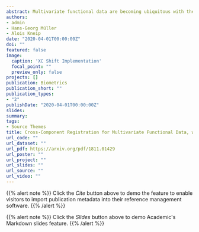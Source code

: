 ```yaml
---
abstract: Multivariate functional data are becoming ubiquitous with the advance of modern technology. Multivariate functional data are substantially more complex than univariate functional data. In particular, we study a novel model for multivariate functional data where the component processes exhibit mutual time warping. That is, the component processes exhibit a similar shape but are subject to time warping across their domains. To address this previously unconsidered mode of warping, we propose new registration methodology which is based on a shift-warping model. Our method differs from existing registration methods in several major ways. Namely, instead of focusing on individual-specific registration, we focus on registering across components on a population-wide level. By doing so our proposed estimates for these shifts enjoy parametric rates of convergence and often have intuitive physical interpretations. We exemplify these interpretations by applying our methodology to the Zürich Longitudinal Growth data. We also demonstrate the conditions under which our methodology works via simulation.
authors:
- admin
- Hans-Georg Müller
- Alois Kneip
date: "2020-04-01T00:00:00Z"
doi: ""
featured: false
image:
  caption: 'XC Shift Implementation'
  focal_point: ""
  preview_only: false
projects: []
publication: Biometrics
publication_short: ""
publication_types:
- "2"
publishDate: "2020-04-01T00:00:00Z"
slides: 
summary: 
tags: 
- Source Themes
title: Cross-Component Registration for Multivariate Functional Data, with Application to Growth Curves 
url_code: ""
url_dataset: ""
url_pdf: https://arxiv.org/pdf/1811.01429
url_poster: ""
url_project: ""
url_slides: ""
url_source: ""
url_video: ""
---
```


{{% alert note %}}
Click the *Cite* button above to demo the feature to enable visitors to import publication metadata into their reference management software.
{{% /alert %}}

{{% alert note %}}
Click the *Slides* button above to demo Academic's Markdown slides feature.
{{% /alert %}}


